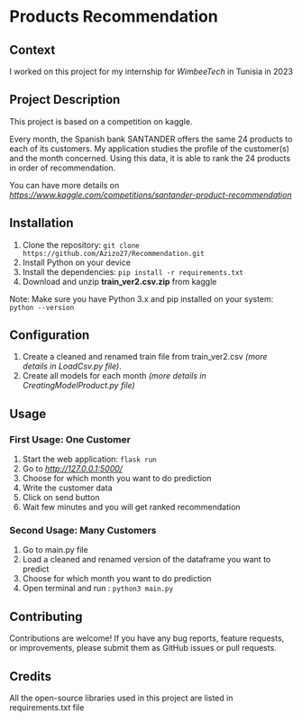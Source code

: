 # Products Recommendation

## Context

I worked on this project for my internship for _WimbeeTech_ in Tunisia in 2023

## Project Description

This project is based on a competition on kaggle. 

Every month, the Spanish bank SANTANDER offers the same 24 products to each of its customers.  My application studies the profile of the customer(s) and the month concerned. Using this data, it is able to rank the 24 products in order of recommendation.

You can have more details on  _https://www.kaggle.com/competitions/santander-product-recommendation_




## Installation

1. Clone the repository: `git clone https://github.com/Azizo27/Recommendation.git`
2. Install Python on your device
3. Install the dependencies: `pip install -r requirements.txt`
4. Download and unzip **train_ver2.csv.zip** from kaggle 


Note: Make sure you have Python 3.x and pip installed on your system: `python --version`


## Configuration

1. Create a cleaned and renamed train file from train_ver2.csv _(more details in LoadCsv.py file)_.
2. Create all models for each month _(more details in CreatingModelProduct.py file)_


## Usage

### First Usage: One Customer

1. Start the web application: `flask run`
2. Go to _http://127.0.0.1:5000/_
3. Choose for which month you want to do prediction
4. Write the customer data
5. Click on send button
6. Wait few minutes and you will get ranked recommendation

### Second Usage: Many Customers

1. Go to main.py file
2. Load a cleaned and renamed version of the dataframe you want to predict
3. Choose for which month you want to do prediction
4. Open terminal and run : `python3 main.py`

## Contributing

Contributions are welcome! If you have any bug reports, feature requests, or improvements, please submit them as GitHub issues or pull requests. 


## Credits

All the open-source libraries used in this project are listed in requirements.txt file

